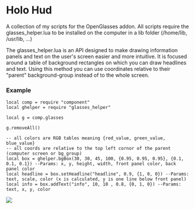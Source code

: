 # Holo Hud

A collection of my scripts for the OpenGlasses addon.
All scripts require the glasses_helper.lua to be installed on the computer in a lib folder (/home/lib, /usr/lib, ...)

The glasses_helper.lua is an API designed to make drawing information panels and text on the user's screen easier and more intuitive.
It is focused around a table of background rectangles on which you can draw headlines and text.
Using this method you can use coordinates relative to their "parent" background-group instead of to the whole screen.

### Example
```
local comp = require "component"
local ghelper = require "glasses_helper"

local g = comp.glasses

g.removeAll()

-- all colors are RGB tables meaning {red_value, green_value, blue_value}
-- all coords are relative to the top left cornor of the parent (computer screen or bg_group)
local box = ghelper.bgBox(30, 30, 45, 100, {0.95, 0.95, 0.95}, {0.1, 0.1, 0.1}) --Params: x, y, height, width, front panel color, back panel color
local headline = box.setHeadline("headline", 0.9, {1, 0, 0}) --Params: text, scale, color (x is calculated, y is one line below front panel)
local info = box.addText("info", 10, 10 , 0.8, {0, 1, 0}) --Params: text, x, y, color
```
![](http://imgur.com/Uodi0WR)

